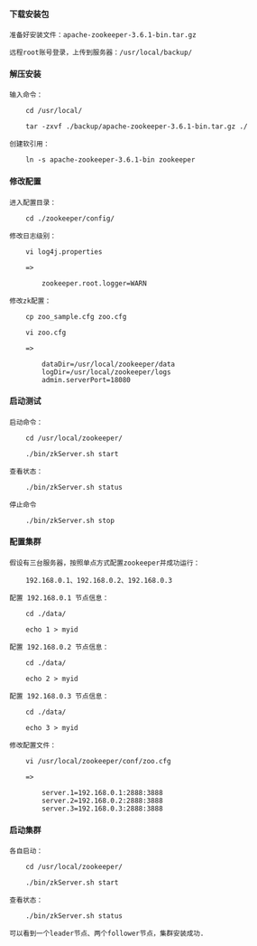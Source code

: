 
#### 下载安装包

	准备好安装文件：apache-zookeeper-3.6.1-bin.tar.gz
	
	远程root账号登录，上传到服务器：/usr/local/backup/

#### 解压安装

	输入命令：
	
		cd /usr/local/
		
		tar -zxvf ./backup/apache-zookeeper-3.6.1-bin.tar.gz ./
	
	创建软引用：
	
		ln -s apache-zookeeper-3.6.1-bin zookeeper

#### 修改配置

	进入配置目录：
	
		cd ./zookeeper/config/
	
	修改日志级别：
	
		vi log4j.properties
	
		=> 
		
			zookeeper.root.logger=WARN
		
	修改zk配置：
	
		cp zoo_sample.cfg zoo.cfg
		
		vi zoo.cfg
		
		=> 
		
			dataDir=/usr/local/zookeeper/data
			logDir=/usr/local/zookeeper/logs
			admin.serverPort=18080

#### 启动测试

	启动命令：
	
		cd /usr/local/zookeeper/
	
		./bin/zkServer.sh start
	
	查看状态：
	
		./bin/zkServer.sh status
	
	停止命令
	
		./bin/zkServer.sh stop

#### 配置集群

	假设有三台服务器，按照单点方式配置zookeeper并成功运行：
	
		192.168.0.1、192.168.0.2、192.168.0.3
	
	配置 192.168.0.1 节点信息：
	
		cd ./data/
		
		echo 1 > myid
		
	配置 192.168.0.2 节点信息：
	
		cd ./data/
		
		echo 2 > myid
		
	配置 192.168.0.3 节点信息：
	
		cd ./data/
		
		echo 3 > myid
	
	修改配置文件：
	
		vi /usr/local/zookeeper/conf/zoo.cfg
		
		=> 
					
			server.1=192.168.0.1:2888:3888
			server.2=192.168.0.2:2888:3888
			server.3=192.168.0.3:2888:3888

#### 启动集群

	各自启动：
	
		cd /usr/local/zookeeper/
		
		./bin/zkServer.sh start
	
	查看状态：
	
		./bin/zkServer.sh status
		
	可以看到一个leader节点、两个follower节点，集群安装成功.

